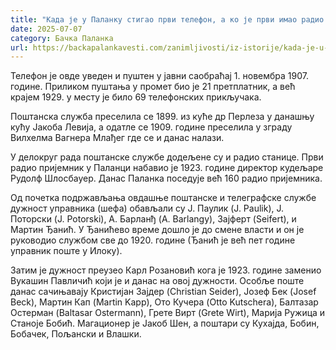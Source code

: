 ```yaml
---
title: "Када је у Паланку стигао први телефон, а ко је први имао радио пријемник?"
date: 2025-07-07
category: Бачка Паланка
url: https://backapalankavesti.com/zanimljivosti/iz-istorije/kada-je-u-palanku-stigao-prvi-telefon-a-ko-je-prvi-imao-radio-prijemnik/
---
```


Телефон је овде уведен и пуштен у јавни саобраћај 1. новембра 1907. године. Приликом пуштања у промет био је 21 претплатник, а већ крајем 1929. у месту је било 69 телефонских прикључака.

Поштанска служба преселила се 1899. из куће др Перлеза у данашњу кућу Јакоба Левија, а одатле се 1909. године преселила у зграду Вилхелма Вагнера Млађег где се и данас налази.

У делокруг рада поштанске службе додељене су и радио станице. Први радио пријемник у Паланци набавио је 1923. године директор кудељаре Рудолф Шлосбауер. Данас Паланка поседује већ 160 радио пријемника.

Од почетка подржављања овдашње поштанске и телеграфске службе дужност управника (шефа) обављали су Ј. Паулик (J. Paulik), Ј. Поторски (J. Potorski), А. Барланђ (A. Barlangy), Зајферт (Seifert), и Мартин Ђанић. У Ђанићево време дошло је до смене власти и он је руководио службом све до 1920. године (Ђанић је већ пет године управник поште у Илоку).

Затим је дужност преузео Карл Розановић кога је 1923. године заменио Вукашин Павличић који је и данас на овој дужности. Особље поште данас сачињавају Кристијан Зајдер (Christian Seider), Јозеф Бек (Josef Beck), Мартин Кап (Martin Kapp), Ото Кучера (Otto Kutschera), Балтазар Остерман (Baltasar Ostermann), Грете Вирт (Grete Wirt), Марија Ружица и Станоје Бобић. Магационер је Јакоб Шен, а поштари су Кухајда, Бобин, Бобачек, Пољански и Влашки.
